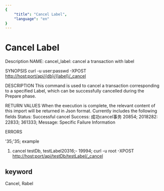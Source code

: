 ```yaml
---
{
    "title": "Cancel Label",
    "language": "en"
}
---
```


<!-- 
Licensed to the Apache Software Foundation (ASF) under one
or more contributor license agreements.  See the NOTICE file
distributed with this work for additional information
regarding copyright ownership.  The ASF licenses this file
to you under the Apache License, Version 2.0 (the
"License"); you may not use this file except in compliance
with the License.  You may obtain a copy of the License at

  http://www.apache.org/licenses/LICENSE-2.0

Unless required by applicable law or agreed to in writing,
software distributed under the License is distributed on an
"AS IS" BASIS, WITHOUT WARRANTIES OR CONDITIONS OF ANY
KIND, either express or implied.  See the License for the
specific language governing permissions and limitations
under the License.
-->

# Cancel Label

Description
NAME:
cancel_label: cancel a transaction with label

SYNOPSIS
curl -u user:passwd -XPOST <http://host:port/api/{db}/{label}/_cancel>

DESCRIPTION
This command is used to cancel a transaction corresponding to a specified Label, which can be successfully cancelled during the Prepare phase.

RETURN VALUES
When the execution is complete, the relevant content of this import will be returned in Json format. Currently includes the following fields
Status: Successful cancel
Success: 成功cancel事务
20854; 2018282: 22833; 361333;
Message: Specific Failure Information

ERRORS

'35;'35; example

1. cancel testDb, testLabel20316;- 19994;
curl -u root -XPOST <http://host:port/api/testDb/testLabel/_cancel>

## keyword

Cancel, Rabel
